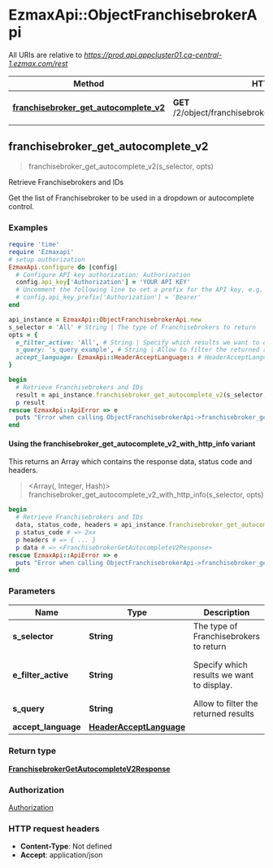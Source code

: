 # EzmaxApi::ObjectFranchisebrokerApi

All URIs are relative to *https://prod.api.appcluster01.ca-central-1.ezmax.com/rest*

| Method | HTTP request | Description |
| ------ | ------------ | ----------- |
| [**franchisebroker_get_autocomplete_v2**](ObjectFranchisebrokerApi.md#franchisebroker_get_autocomplete_v2) | **GET** /2/object/franchisebroker/getAutocomplete/{sSelector} | Retrieve Franchisebrokers and IDs |


## franchisebroker_get_autocomplete_v2

> <FranchisebrokerGetAutocompleteV2Response> franchisebroker_get_autocomplete_v2(s_selector, opts)

Retrieve Franchisebrokers and IDs

Get the list of Franchisebroker to be used in a dropdown or autocomplete control.

### Examples

```ruby
require 'time'
require 'Ezmaxapi'
# setup authorization
EzmaxApi.configure do |config|
  # Configure API key authorization: Authorization
  config.api_key['Authorization'] = 'YOUR API KEY'
  # Uncomment the following line to set a prefix for the API key, e.g. 'Bearer' (defaults to nil)
  # config.api_key_prefix['Authorization'] = 'Bearer'
end

api_instance = EzmaxApi::ObjectFranchisebrokerApi.new
s_selector = 'All' # String | The type of Franchisebrokers to return
opts = {
  e_filter_active: 'All', # String | Specify which results we want to display.
  s_query: 's_query_example', # String | Allow to filter the returned results
  accept_language: EzmaxApi::HeaderAcceptLanguage:: # HeaderAcceptLanguage | 
}

begin
  # Retrieve Franchisebrokers and IDs
  result = api_instance.franchisebroker_get_autocomplete_v2(s_selector, opts)
  p result
rescue EzmaxApi::ApiError => e
  puts "Error when calling ObjectFranchisebrokerApi->franchisebroker_get_autocomplete_v2: #{e}"
end
```

#### Using the franchisebroker_get_autocomplete_v2_with_http_info variant

This returns an Array which contains the response data, status code and headers.

> <Array(<FranchisebrokerGetAutocompleteV2Response>, Integer, Hash)> franchisebroker_get_autocomplete_v2_with_http_info(s_selector, opts)

```ruby
begin
  # Retrieve Franchisebrokers and IDs
  data, status_code, headers = api_instance.franchisebroker_get_autocomplete_v2_with_http_info(s_selector, opts)
  p status_code # => 2xx
  p headers # => { ... }
  p data # => <FranchisebrokerGetAutocompleteV2Response>
rescue EzmaxApi::ApiError => e
  puts "Error when calling ObjectFranchisebrokerApi->franchisebroker_get_autocomplete_v2_with_http_info: #{e}"
end
```

### Parameters

| Name | Type | Description | Notes |
| ---- | ---- | ----------- | ----- |
| **s_selector** | **String** | The type of Franchisebrokers to return |  |
| **e_filter_active** | **String** | Specify which results we want to display. | [optional][default to &#39;Active&#39;] |
| **s_query** | **String** | Allow to filter the returned results | [optional] |
| **accept_language** | [**HeaderAcceptLanguage**](.md) |  | [optional] |

### Return type

[**FranchisebrokerGetAutocompleteV2Response**](FranchisebrokerGetAutocompleteV2Response.md)

### Authorization

[Authorization](../README.md#Authorization)

### HTTP request headers

- **Content-Type**: Not defined
- **Accept**: application/json

